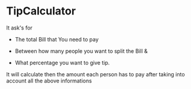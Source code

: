 # TipCalculator


It ask's for 

  * The total Bill that You need to pay 
  
  * Between how many people you want to split the Bill & 
  
  * What percentage you want to give tip.

It will calculate then the amount each person has to pay after taking into account all the above informations

